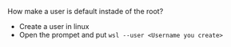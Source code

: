 How make a user is default instade of the root?
- Create a user in linux
- Open the prompet and put `wsl --user <Username you create>`